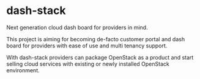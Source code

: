# dash-stack
Next generation cloud dash board for providers in mind.

This project is aiming for becoming de-facto customer portal and dash board for
providers with ease of use and multi tenancy support.

With dash-stack providers can package OpenStack as a product and start selling
cloud services with existing or newly installed OpenStack environment.
